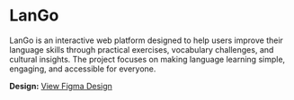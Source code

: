 # LanGo

LanGo is an interactive web platform designed to help users improve their language skills through practical exercises, vocabulary challenges, and cultural insights. The project focuses on making language learning simple, engaging, and accessible for everyone.

**Design:** [View Figma Design](https://www.figma.com/design/VAUFRhCNixwxOnsHPYiHJI/LanGo?node-id=0-1&t=ZvVy5mqb9okW7RvA-1)

